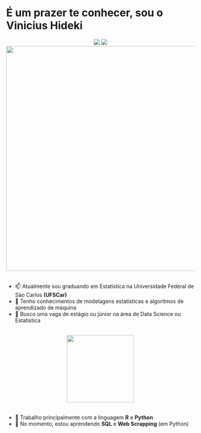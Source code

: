 
# É um prazer te conhecer, sou o Vinicius Hideki 

<div align="center"> 
  <a href="mailto:vinicius.vhys@gmail.com"><img src="https://img.shields.io/badge/-Gmail-%23333?style=for-the-badge&logo=gmail&logoColor=white"></a>
  <a href="https://www.linkedin.com/in/vinicius-hideki-yamada-santiago-26082000/" target="_blank"><img src="https://img.shields.io/badge/-LinkedIn-%230077B5?style=for-the-badge&logo=linkedin&logoColor=white"></a> 
</div>

<div align="center"> 
<img align="center" src="https://user-images.githubusercontent.com/94398669/145652307-c077509e-8185-4f38-a27c-ff2161d343ff.gif"  width="600" height="600" >
</div>

<br /> 

* 📫 Atualmente sou graduando em Estatística na Universidade Federal de São Carlos **(UFSCar)**
* 🔭 Tenho conhecimentos de modelagens estatísticas e algoritmos de aprendizado de máquina
* 👯 Busco uma vaga de estágio ou júnior na área de Data Science ou Estatística

<br /> 

<div align="center">
  <img height="180em" src="https://github-readme-stats.vercel.app/api/top-langs/?username=ViniciusHideki&layout=compact&langs_count=7&theme=tokyonight"/>
</div>

<br /> 

* 🔭 Trabalho principalmente com a linguagem **R** e **Python**
* 🌱 No momento, estou aprendendo **SQL** e **Web Scrapping** (em Python)




  
<!--
**ViniciusHideki/ViniciusHideki** is a ✨ _special_ ✨ repository because its `README.md` (this file) appears on your GitHub profile.

Here are some ideas to get you started:

- 🔭 I’m currently working on ...
- 🌱 I’m currently learning ...
- 👯 I’m looking to collaborate on ...
- 🤔 I’m looking for help with ...
- 💬 Ask me about ...
- 📫 How to reach me: ...
- 😄 Pronouns: ...
- ⚡ Fun fact: ...
-->
